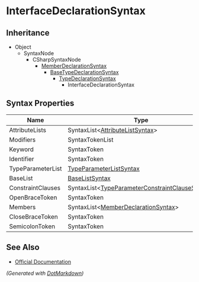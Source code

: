 # InterfaceDeclarationSyntax

## Inheritance

* Object
  * SyntaxNode
    * CSharpSyntaxNode
      * [MemberDeclarationSyntax](MemberDeclarationSyntax.md)
        * [BaseTypeDeclarationSyntax](BaseTypeDeclarationSyntax.md)
          * [TypeDeclarationSyntax](TypeDeclarationSyntax.md)
            * InterfaceDeclarationSyntax

## Syntax Properties

| Name              | Type                                                                                       |
| ----------------- | ------------------------------------------------------------------------------------------ |
| AttributeLists    | SyntaxList\<[AttributeListSyntax](AttributeListSyntax.md)>                                 |
| Modifiers         | SyntaxTokenList                                                                            |
| Keyword           | SyntaxToken                                                                                |
| Identifier        | SyntaxToken                                                                                |
| TypeParameterList | [TypeParameterListSyntax](TypeParameterListSyntax.md)                                      |
| BaseList          | [BaseListSyntax](BaseListSyntax.md)                                                        |
| ConstraintClauses | SyntaxList\<[TypeParameterConstraintClauseSyntax](TypeParameterConstraintClauseSyntax.md)> |
| OpenBraceToken    | SyntaxToken                                                                                |
| Members           | SyntaxList\<[MemberDeclarationSyntax](MemberDeclarationSyntax.md)>                         |
| CloseBraceToken   | SyntaxToken                                                                                |
| SemicolonToken    | SyntaxToken                                                                                |

## See Also

* [Official Documentation](https://docs.microsoft.com/en-us/dotnet/api/microsoft.codeanalysis.csharp.syntax.interfacedeclarationsyntax)


*\(Generated with [DotMarkdown](http://github.com/JosefPihrt/DotMarkdown)\)*